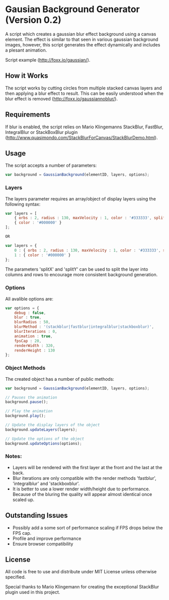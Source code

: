 # Gausian Background Generator (Version 0.2)
A script which creates a gaussian blur effect background using a canvas element. The effect is similar to that seen in various gaussian background images, however, this script generates the effect dynamically and includes a plesant animation.

Script example (http://foxx.io/gaussian/).

## How it Works
The script works by cutting circles from multiple stacked canvas layers and then applying a blur effect to result. This can be easily understood when the blur effect is removed (http://foxx.io/gaussiannoblur/).

## Requirements
If blur is enabled, the script relies on Mario Klingemanns StackBlur, FastBlur, IntegralBlur or StackBoxBlur plugin (http://www.quasimondo.com/StackBlurForCanvas/StackBlurDemo.html).

## Usage
The script accepts a number of parameters:

```javascript
var background = GaussianBackground(elementID, layers, options);
```
### Layers

The layers parameter requires an array/object of display layers using the following syntax:

```javascript
var layers = [
    { orbs : 2, radius : 130, maxVelocity : 1, color : '#333333', splitX : 0, splitY : 0 },
    { color : '#000000' }
];

OR

var layers = {
    0 : { orbs : 2, radius : 130, maxVelocity : 1, color : '#333333', splitX : 0, splitY : 0 },
    1 : { color : '#000000' }
};
```
The parameters 'splitX' and 'splitY' can be used to split the layer into columns and rows to encourage more consistent background generation.

### Options

All avalible options are:

```javascript
var options = {
    debug : false,
    blur : true,
    blurRadius : 50,
    blurMethod : '(stackblur|fastblur|integralblur|stackboxblur)',
    blurIterations : 0,
    animation : true,
    fpsCap : 20,
    renderWidth : 320,
    renderHeight : 130
};
```

### Object Methods

The created object has a number of public methods:

```javascript
var background = GaussianBackground(elementID, layers, options);

// Pauses the animation
background.pause();

// Play the animation
background.play();

// Update the display layers of the object
background.updateLayers(layers);

// Update the options of the object
background.updateOptions(options);
```

### Notes:
- Layers will be rendered with the first layer at the front and the last at the back.
- Blur iterations are only compatible with the render methods 'fastblur', 'integralblur' and 'stackboxblur'.
- It is better to use a lower render width/height due to performance. Because of the bluring the quality will appear almost identical once scaled up.

## Outstanding Issues
- Possibly add a some sort of performance scaling if FPS drops below the FPS cap.
- Profile and improve performance
- Ensure browser compatibility

## License
All code is free to use and distribute under MIT License unless otherwise specified.

Special thanks to Mario Klingemann for creating the exceptional StackBlur plugin used in this project.
